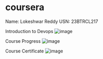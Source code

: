 # coursera

Name: Lokeshwar Reddy 
USN: 23BTRCL217

Introduction to Devops
![image](https://github.com/user-attachments/assets/68e36699-56a7-4956-b081-f6d022f9400b)

Course Progress
![image](https://github.com/user-attachments/assets/faaf1323-7392-494e-aa7b-7fad352de3af)

Course Certificate
![image](https://github.com/user-attachments/assets/f792cb85-22a1-4e61-a6f5-3675a29de7ee)
